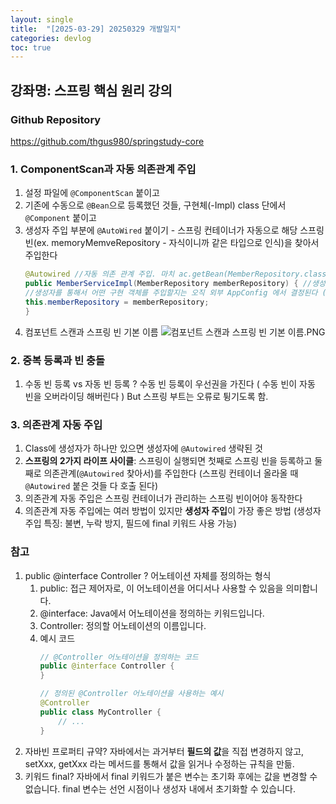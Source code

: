 ```yaml
---
layout: single
title:  "[2025-03-29] 20250329 개발일지"
categories: devlog
toc: true
---
```


## 강좌명: 스프링 핵심 원리 강의

### Github Repository
https://github.com/thgus980/springstudy-core

### 1. ComponentScan과 자동 의존관계 주입
1. 설정 파일에 `@ComponentScan` 붙이고
2. 기존에 수동으로 `@Bean`으로 등록했던 것들, 구현체(-Impl) class 단에서 `@Component` 붙이고
3. 생성자 주입 부분에 `@AutoWired` 붙이기 - 스프링 컨테이너가 자동으로 해당 스프링 빈(ex. memoryMemveRepository - 자식이니까 같은 타입으로 인식)을 찾아서 주입한다
    ```java
    @Autowired //자동 의존 관계 주입. 마치 ac.getBean(MemberRepository.class)와 같이 작동.
    public MemberServiceImpl(MemberRepository memberRepository) { //생성자. 다른 곳에서 호출할 때 매개변수에 MemoryMemberRepository 를 넣음.
    //생성자를 통해서 어떤 구현 객체를 주입할지는 오직 외부 AppConfig 에서 결정된다 (의존관계에 대한 고민은 외부에 맡기고 실행에 집중)
    this.memberRepository = memberRepository;
    }
    ```
4. 컴포넌트 스캔과 스프링 빈 기본 이름
    ![컴포넌트 스캔과 스프링 빈 기본 이름.PNG](<../images/2025-03-29-20250329first/컴포넌트 스캔과 스프링 빈 기본 이름.PNG>)

### 2. 중복 등록과 빈 충돌
1. 수동 빈 등록 vs 자동 빈 등록 ? 수동 빈 등록이 우선권을 가진다 ( 수동 빈이 자동 빈을 오버라이딩 해버린다 ) But 스프링 부트는 오류로 튕기도록 함.

### 3. 의존관계 자동 주입
1. Class에 생성자가 하나만 있으면 생성자에 `@Autowired` 생략된 것
2. **스프링의 2가지 라이프 사이클**: 스프링이 실행되면 첫째로 스프링 빈을 등록하고 둘째로 의존관계(`@Autowired` 찾아서)를 주입한다 (스프링 컨테이너 올라올 때 `@Autowired` 붙은 것들 다 호출 된다)
3. 의존관계 자동 주입은 스프링 컨테이너가 관리하는 스프링 빈이어야 동작한다
4. 의존관계 자동 주입에는 여러 방법이 있지만 **생성자 주입**이 가장 좋은 방법 (생성자 주입 특징: 불변, 누락 방지, 필드에 final 키워드 사용 가능)


### 참고
1. public @interface Controller ? 어노테이션 자체를 정의하는 형식
    1. public: 접근 제어자로, 이 어노테이션을 어디서나 사용할 수 있음을 의미합니다.
    2. @interface: Java에서 어노테이션을 정의하는 키워드입니다.
    3. Controller: 정의할 어노테이션의 이름입니다.
    4. 예시 코드
        ```java
        // @Controller 어노테이션을 정의하는 코드
        public @interface Controller {
        }

        // 정의된 @Controller 어노테이션을 사용하는 예시
        @Controller
        public class MyController {
            // ...
        }
        ```
2. 자바빈 프로퍼티 규약? 자바에서는 과거부터 **필드의 값**을 직접 변경하지 않고, setXxx, getXxx 라는 메서드를 통해서 값을 읽거나 수정하는 규칙을 만듦.
3. 키워드 final? 자바에서 final 키워드가 붙은 변수는 초기화 후에는 값을 변경할 수 없습니다. final 변수는 선언 시점이나 생성자 내에서 초기화할 수 있습니다.
